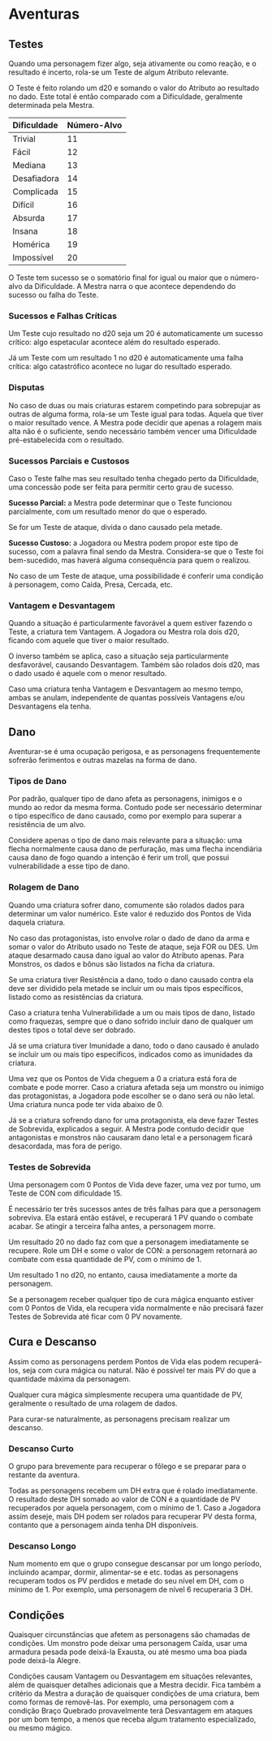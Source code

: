 # 

# **Aventuras**

## **Testes**

Quando uma personagem fizer algo, seja ativamente ou como reação, e o resultado é incerto, rola-se um Teste de algum Atributo relevante.

O Teste é feito rolando um d20 e somando o valor do Atributo ao resultado no dado. Este total é então comparado com a Dificuldade, geralmente determinada pela Mestra.

| Dificuldade | Número-Alvo |
| :---- | :---- |
| Trivial | 11 |
| Fácil | 12 |
| Mediana | 13 |
| Desafiadora | 14 |
| Complicada | 15 |
| Difícil | 16 |
| Absurda | 17 |
| Insana | 18 |
| Homérica | 19 |
| Impossível | 20 |

O Teste tem sucesso se o somatório final for igual ou maior que o número-alvo da Dificuldade. A Mestra narra o que acontece dependendo do sucesso ou falha do Teste.

### **Sucessos e Falhas Críticas**

Um Teste cujo resultado no d20 seja um 20 é automaticamente um sucesso crítico: algo espetacular acontece além do resultado esperado.

Já um Teste com um resultado 1 no d20 é automaticamente uma falha crítica: algo catastrófico acontece no lugar do resultado esperado.

### **Disputas**

No caso de duas ou mais criaturas estarem competindo para sobrepujar as outras de alguma forma, rola-se um Teste igual para todas. Aquela que tiver o maior resultado vence. A Mestra pode decidir que apenas a rolagem mais alta não é o suficiente, sendo necessário também vencer uma Dificuldade pré-estabelecida com o resultado.

### **Sucessos Parciais e Custosos**

Caso o Teste falhe mas seu resultado tenha chegado perto da Dificuldade, uma concessão pode ser feita para permitir certo grau de sucesso.

**Sucesso Parcial:** a Mestra pode determinar que o Teste funcionou parcialmente, com um resultado menor do que o esperado.

Se for um Teste de ataque, divida o dano causado pela metade.

**Sucesso Custoso:** a Jogadora ou Mestra podem propor este tipo de sucesso, com a palavra final sendo da Mestra. Considera-se que o Teste foi bem-sucedido, mas haverá alguma consequência para quem o realizou.

No caso de um Teste de ataque, uma possibilidade é conferir uma condição à personagem, como Caída, Presa, Cercada, etc.

### **Vantagem e Desvantagem**

Quando a situação é particularmente favorável a quem estiver fazendo o Teste, a criatura tem Vantagem. A Jogadora ou Mestra rola dois d20, ficando com aquele que tiver o maior resultado.

O inverso também se aplica, caso a situação seja particularmente desfavorável, causando Desvantagem. Também são rolados dois d20, mas o dado usado é aquele com o menor resultado.

Caso uma criatura tenha Vantagem e Desvantagem ao mesmo tempo, ambas se anulam, independente de quantas possíveis Vantagens e/ou Desvantagens ela tenha.

## **Dano**

Aventurar-se é uma ocupação perigosa, e as personagens frequentemente sofrerão ferimentos e outras mazelas na forma de dano.

### **Tipos de Dano**

Por padrão, qualquer tipo de dano afeta as personagens, inimigos e o mundo ao redor da mesma forma. Contudo pode ser necessário determinar o tipo específico de dano causado, como por exemplo para superar a resistência de um alvo.

Considere apenas o tipo de dano mais relevante para a situação: uma flecha normalmente causa dano de perfuração, mas uma flecha incendiária causa dano de fogo quando a intenção é ferir um troll, que possui vulnerabilidade a esse tipo de dano.

### **Rolagem de Dano**

Quando uma criatura sofrer dano, comumente são rolados dados para determinar um valor numérico. Este valor é reduzido dos Pontos de Vida daquela criatura.

No caso das protagonistas, isto envolve rolar o dado de dano da arma e somar o valor do Atributo usado no Teste de ataque, seja FOR ou DES. Um ataque desarmado causa dano igual ao valor do Atributo apenas. Para Monstros, os dados e bônus são listados na ficha da criatura.

Se uma criatura tiver Resistência a dano, todo o dano causado contra ela deve ser dividido pela metade se incluir um ou mais tipos específicos, listado como as resistências da criatura.

Caso a criatura tenha Vulnerabilidade a um ou mais tipos de dano, listado como fraquezas, sempre que o dano sofrido incluir dano de qualquer um destes tipos o total deve ser dobrado.

Já se uma criatura tiver Imunidade a dano, todo o dano causado é anulado se incluir um ou mais tipo específicos, indicados como as imunidades da criatura.

Uma vez que os Pontos de Vida cheguem a 0 a criatura está fora de combate e pode morrer. Caso a criatura afetada seja um monstro ou inimigo das protagonistas, a Jogadora pode escolher se o dano será ou não letal. Uma criatura nunca pode ter vida abaixo de 0\.

Já se a criatura sofrendo dano for uma protagonista, ela deve fazer Testes de Sobrevida, explicados a seguir. A Mestra pode contudo decidir que antagonistas e monstros não causaram dano letal e a personagem ficará desacordada, mas fora de perigo.

### **Testes de Sobrevida**

Uma personagem com 0 Pontos de Vida deve fazer, uma vez por turno, um Teste de CON com dificuldade 15\.

É necessário ter três sucessos antes de três falhas para que a personagem sobreviva. Ela estará então estável, e recuperará 1 PV quando o combate acabar. Se atingir a terceira falha antes, a personagem morre.

Um resultado 20 no dado faz com que a personagem imediatamente se recupere. Role um DH e some o valor de CON: a personagem retornará ao combate com essa quantidade de PV, com o mínimo de 1\.

Um resultado 1 no d20, no entanto, causa imediatamente a morte da personagem.

Se a personagem receber qualquer tipo de cura mágica enquanto estiver com 0 Pontos de Vida, ela recupera vida normalmente e não precisará fazer Testes de Sobrevida até ficar com 0 PV novamente.

## **Cura e Descanso**

Assim como as personagens perdem Pontos de Vida elas podem recuperá-los, seja com cura mágica ou natural. Não é possível ter mais PV do que a quantidade máxima da personagem.

Qualquer cura mágica simplesmente recupera uma quantidade de PV, geralmente o resultado de uma rolagem de dados.

Para curar-se naturalmente, as personagens precisam realizar um descanso.

### **Descanso Curto**

O grupo para brevemente para recuperar o fôlego e se preparar para o restante da aventura.

Todas as personagens recebem um DH extra que é rolado imediatamente. O resultado deste DH somado ao valor de CON é a quantidade de PV recuperados por aquela personagem, com o mínimo de 1\. Caso a Jogadora assim deseje, mais DH podem ser rolados para recuperar PV desta forma, contanto que a personagem ainda tenha DH disponíveis.

### **Descanso Longo**

Num momento em que o grupo consegue descansar por um longo período, incluindo acampar, dormir, alimentar-se e etc. todas as personagens recuperam todos os PV perdidos e metade do seu nível em DH, com o mínimo de 1\. Por exemplo, uma personagem de nível 6 recuperaria 3 DH.

## **Condições**

Quaisquer circunstâncias que afetem as personagens são chamadas de condições. Um monstro pode deixar uma personagem Caída, usar uma armadura pesada pode deixá-la Exausta, ou até mesmo uma boa piada pode deixá-la Alegre.

Condições causam Vantagem ou Desvantagem em situações relevantes, além de quaisquer detalhes adicionais que a Mestra decidir. Fica também a critério da Mestra a duração de quaisquer condições de uma criatura, bem como formas de removê-las. Por exemplo, uma personagem com a condição Braço Quebrado provavelmente terá Desvantagem em ataques por um bom tempo, a menos que receba algum tratamento especializado, ou mesmo mágico.

